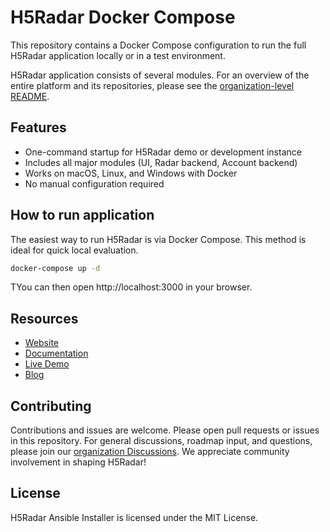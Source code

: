 # H5Radar Docker Compose

This repository contains a Docker Compose configuration to run the full H5Radar application locally or in a test environment.

H5Radar application consists of several modules. For an overview of the entire platform and its repositories, please see the [organization-level README](https://github.com/h5radar).

## Features

- One-command startup for H5Radar demo or development instance
- Includes all major modules (UI, Radar backend, Account backend)
- Works on macOS, Linux, and Windows with Docker
- No manual configuration required

## How to run application

The easiest way to run H5Radar is via Docker Compose. This method is ideal for quick local evaluation.

```bash
docker-compose up -d
```

TYou can then open http://localhost:3000 in your browser.

## Resources

- [Website](https://www.h5radar.com)
- [Documentation](https://docs.h5radar.com)
- [Live Demo](https://app.h5radar.com)
- [Blog](https://blog.h5radar.com)

## Contributing

Contributions and issues are welcome. Please open pull requests or issues in this repository. For general discussions, roadmap input, and questions, please join our [organization Discussions](https://github.com/orgs/h5radar/discussions). We appreciate community involvement in shaping H5Radar!

## License

H5Radar Ansible Installer is licensed under the MIT License.
